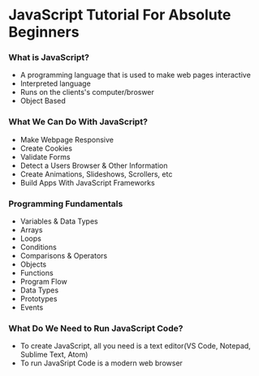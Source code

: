 # JavaScript Tutorial For Absolute Beginners
### What is JavaScript?
- A programming language that is used to make web pages interactive
- Interpreted language
- Runs on the clients's computer/broswer
- Object Based

### What We Can Do With JavaScript?
- Make Webpage Responsive
- Create Cookies
- Validate Forms
- Detect a Users Browser & Other Information
- Create Animations, Slideshows, Scrollers, etc
- Build Apps With JavaScript Frameworks

### Programming Fundamentals
- Variables & Data Types
- Arrays
- Loops
- Conditions
- Comparisons & Operators
- Objects
- Functions
- Program Flow
- Data Types
- Prototypes
- Events

### What Do We Need to Run JavaScript Code?
- To create JavaScript, all you need is a text editor(VS Code, Notepad, Sublime Text, Atom)
- To run JavaSript Code is a modern web browser 





